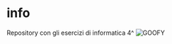 # info
Repository con gli esercizi di informatica 4^
![GOOFY](https://i.ytimg.com/vi/U4eQ9JEbemg/maxresdefault.jpg)
